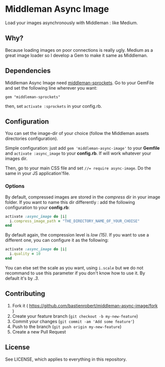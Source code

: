 # Middleman Async Image
Load your images asynchronously with Middleman : like Medium.

## Why?
Because loading images on poor connections is really ugly. Medium as a great image loader so I develop a Gem to make it same as Middleman.

## Dependencies
Middleman Async Image need [middleman-sprockets](https://github.com/middleman/middleman-sprockets/).
Go to your GemFile and set the following line wherever you want:
```
gem "middleman-sprockets"
```
then, set `activate :sprockets` in your config.rb.

## Configuration
You can set the image-dir of your choice (follow the Middleman assets directories configuration).

Simple configuration: just add `gem 'middleman-async-image'` to your __Gemfile__ and `activate :async_image` to your __config.rb__. If will work whatever your images dir.

Then, go to your main CSS file and set `//= require async-image`. Do the same in your JS application'file.


### Options

By default, compressed images are stored in the *compress* dir in your image folder. If you want to name this dir differently : add the following configuration to your __config.rb__:
```RUBY
activate :async_image do |i|
  i.compress_image_path = "THE_DIRECTORY_NAME_OF_YOUR_CHOISE"
end
```

By default again, the compression level is *low (15)*. If you want to use a different one, you can configure it as the following:
```RUBY
activate :async_image do |i|
  i.quality = 10
end
```

You can else set the scale as you want, using `i.scale` but we do not recommand to use this parameter if you don't know how to use it. By default it's by *.3*.

## Contributing

1. Fork it ( https://github.com/bastienrobert/middleman-async-image/fork )
2. Create your feature branch (`git checkout -b my-new-feature`)
3. Commit your changes (`git commit -am 'Add some feature'`)
4. Push to the branch (`git push origin my-new-feature`)
5. Create a new Pull Request


## License

See LICENSE, which applies to everything in this repository.
